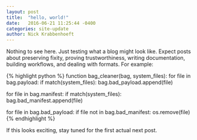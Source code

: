 ```yaml
---
layout: post
title:  "hello, world!"
date:   2016-06-21 11:25:44 -0400
categories: site-update
author: Nick Krabbenhoeft
---
```

Nothing to see here. Just testing what a blog might look like. Expect posts about preserving fixity, proving trustworthiness, writing documentation, building workflows, and dealing with formats. For example:

{% highlight python %}
function bag_cleaner(bag, system_files):
  for file in bag.payload:
    if match(system_files):
      bag.bad_payload.append(file)

  for file in bag.manifest:
    if match(system_files):
      bag.bad_manifest.append(file)

  for file in bag.bad_payload:
    if file not in bag.bad_manifest:
      os.remove(file)
{% endhighlight %}

If this looks exciting, stay tuned for the first actual next post.
